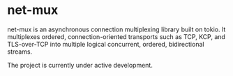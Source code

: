 # net-mux

net-mux is an asynchronous connection multiplexing library built on tokio. It multiplexes ordered, connection-oriented transports such as TCP, KCP, and TLS-over-TCP into multiple logical concurrent, ordered, bidirectional streams.

The project is currently under active development.
